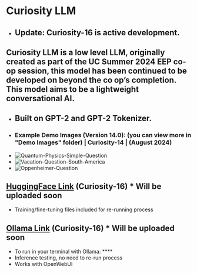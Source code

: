 # Curiosity LLM

* ## Update: Curiosity-16 is active development.
## Curiosity LLM is a low level LLM, originally created as part of the UC Summer 2024 EEP co-op session, this model has been continued to be developed on beyond the co op’s completion. This model aims to be a lightweight conversational AI. 
* ## Built on GPT-2 and GPT-2 Tokenizer.
* ### Example Demo Images (Version 14.0): (you can view more in "Demo Images" folder) | Curiosity-14 | (August 2024)
* ![Quantum-Physics-Simple-Question](https://github.com/user-attachments/assets/1bd5418c-4ec7-4883-aba1-f9629d97b4f5)
* ![Vacation-Question-South-America](https://github.com/user-attachments/assets/283d73ed-eb5f-47cb-bf09-688ee0537d43)
* ![Oppenheimer-Question](https://github.com/user-attachments/assets/a4075998-ddbd-49e9-b36d-5ef480ecca30)

## [HuggingFace Link]() (Curiosity-16) * Will be uploaded soon
* Training/fine-tuning files included for re-running process
## [Ollama Link](https://ollama.com/ariankharazmi/curiosity-15.29) (Curiosity-16) * Will be uploaded soon
* To run in your terminal with Ollama: ****
* Inference testing, no need to re-run process
* Works with OpenWebUI
